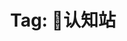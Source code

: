 ---
categories:
- concepts
- frames
tags:
- '🧠Cognitive Frames'
title: 'Tag: 🧠认知站'
aliases:
- '🧠Cognitive Frames'
- '/🧠认知站'
- '/认知站'
---